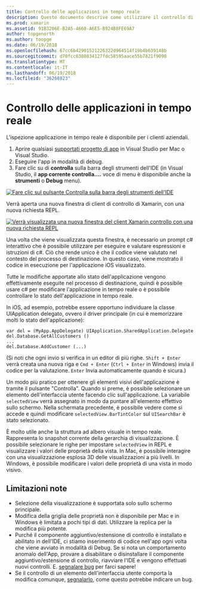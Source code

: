 ```yaml
---
title: Controllo delle applicazioni in tempo reale
description: Questo documento descrive come utilizzare il controllo di Xamarin per controllare le applicazioni. Illustra anche limiti dello strumento di controllo di Xamarin.
ms.prod: xamarin
ms.assetid: 91B3206E-B2A5-4660-A6E5-B924B8FE69A7
author: topgenorth
ms.author: toopge
ms.date: 06/19/2018
ms.openlocfilehash: 67cc6b42901521226322d964514f19b4b639148b
ms.sourcegitcommit: d70fcc6380834127fdc58595aace55b7821f9098
ms.translationtype: MT
ms.contentlocale: it-IT
ms.lasthandoff: 06/19/2018
ms.locfileid: "36268823"
---
```

# <a name="inspecting-live-applications"></a>Controllo delle applicazioni in tempo reale

L'ispezione applicazione in tempo reale è disponibile per i clienti aziendali.

1. Aprire qualsiasi [supportati progetto di app](~/tools/inspector/install.md#supported-platforms) in Visual Studio per Mac o Visual Studio.
1. Eseguire l'app in modalità di debug.
1. Fare clic su di **controlla** sulla barra degli strumenti dell'IDE (in Visual Studio, il **app corrente controlla....**  voce di menu è disponibile anche la **strumenti** o **Debug** menu).

[![](inspect-images/mac-heres-the-button.png "Fare clic sul pulsante Controlla sulla barra degli strumenti dell'IDE")](inspect-images/mac-heres-the-button.png#lightbox)

Verrà aperta una nuova finestra di client di controllo di Xamarin, con una nuova richiesta REPL.

[![](inspect-images/inspector-0.7.0-map-inspect-small.png "Verrà visualizzata una nuova finestra del client Xamarin controllo con una nuova richiesta REPL")](inspect-images/inspector-0.7.0-map-inspect.png#lightbox)

Una volta che viene visualizzata questa finestra, è necessario un prompt c# interattivo che è possibile utilizzare per eseguire e valutare espressioni e istruzioni di c#. Ciò che rende unico è che il codice viene valutato nel contesto del processo di destinazione. In questo caso, viene mostrato il codice in esecuzione per l'applicazione iOS visualizzato.

Tutte le modifiche apportate allo stato dell'applicazione vengono effettivamente eseguite nel processo di destinazione, quindi è possibile usare c# per modificare l'applicazione in tempo reale o è possibile controllare lo stato dell'applicazione in tempo reale.

In iOS, ad esempio, potrebbe essere opportuno individuare la classe UIApplication delegato, ovvero il driver principale (in cui è memorizzare molti lo stato dell'applicazione):

    var del = (MyApp.AppDelegate) UIApplication.SharedApplication.Delegate
    del.Database.GetAllCustomers ()
    ...
    del.Database.AddCustomer (...)

(Si noti che ogni invio si verifica in un editor di più righe. `Shift + Enter` verrà creata una nuova riga e `Cmd + Enter` (`Ctrl + Enter` in Windows) invia il codice per la valutazione. `Enter` Invia automaticamente quando è sicura.)

Un modo più pratico per ottenere gli elementi visivi dell'applicazione è tramite il pulsante "Controlla". Quando si preme, è possibile selezionare un elemento dell'interfaccia utente facendo clic sull'applicazione. La variabile `selectedView` verrà assegnato in modo da puntare all'elemento effettivo sullo schermo. Nella schermata precedente, è possibile vedere come si accede e quindi modificare `selectedView.BarTintColor` sul `UISearchBar` è stato selezionato.

È molto utile anche la struttura ad albero visuale in tempo reale. Rappresenta lo snapshot corrente della gerarchia di visualizzazione. È possibile selezionare le righe per impostare `selectedView` in REPL e visualizzare i valori delle proprietà della vista. In Mac, è possibile interagire con una visualizzazione esplosa 3D delle visualizzazioni a più livelli. In Windows, è possibile modificare i valori delle proprietà di una vista in modo visivo.

## <a name="known-limitations"></a>Limitazioni note

 - Selezione della visualizzazione è supportata solo sullo schermo principale.
 - Modifica della griglia delle proprietà non è disponibile per Mac e in Windows è limitata a pochi tipi di dati. Utilizzare la replica per la modifica più potente.
 - Purché il componente aggiuntivo/estensione di controllo è installato e abilitato in dell'IDE, ci stiamo inserimento di codice nell'app ogni volta che viene avviato in modalità di Debug. Se si nota un comportamento anomalo dell'App, provare a disabilitare o disinstallare il componente aggiuntivo/estensione di controllo, riavviare l'IDE e vengono effettuati nuovi controlli. E. [segnalare bug](~/tools/inspector/install.md#reporting-bugs) per farci sapere!
 - Se il controllo di un elemento dell'interfaccia utente comporta la modifica comunque, [segnalarlo](~/tools/inspector/install.md#reporting-bugs), come questo potrebbe indicare un bug.

